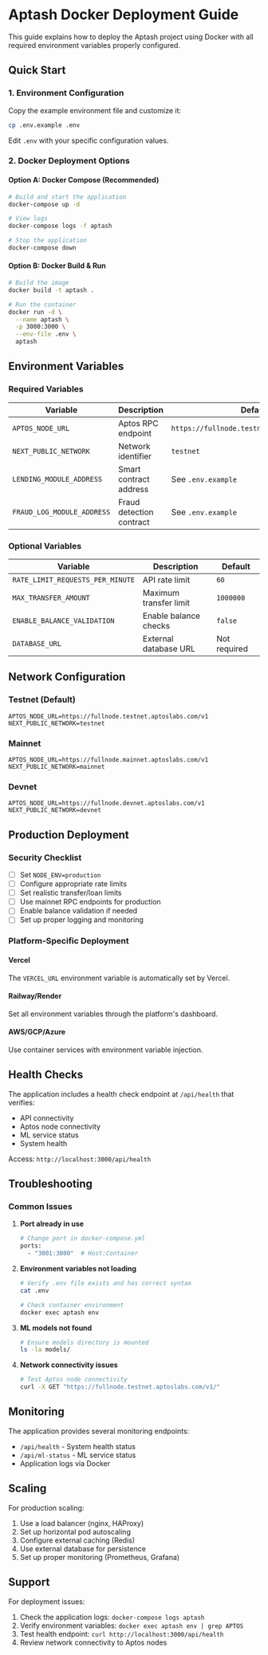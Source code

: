 # Aptash Docker Deployment Guide

This guide explains how to deploy the Aptash project using Docker with all required environment variables properly configured.

## Quick Start

### 1. Environment Configuration

Copy the example environment file and customize it:

```bash
cp .env.example .env
```

Edit `.env` with your specific configuration values.

### 2. Docker Deployment Options

#### Option A: Docker Compose (Recommended)
```bash
# Build and start the application
docker-compose up -d

# View logs
docker-compose logs -f aptash

# Stop the application
docker-compose down
```

#### Option B: Docker Build & Run
```bash
# Build the image
docker build -t aptash .

# Run the container
docker run -d \
  --name aptash \
  -p 3000:3000 \
  --env-file .env \
  aptash
```

## Environment Variables

### Required Variables

| Variable | Description | Default |
|----------|-------------|---------|
| `APTOS_NODE_URL` | Aptos RPC endpoint | `https://fullnode.testnet.aptoslabs.com/v1` |
| `NEXT_PUBLIC_NETWORK` | Network identifier | `testnet` |
| `LENDING_MODULE_ADDRESS` | Smart contract address | See `.env.example` |
| `FRAUD_LOG_MODULE_ADDRESS` | Fraud detection contract | See `.env.example` |

### Optional Variables

| Variable | Description | Default |
|----------|-------------|---------|
| `RATE_LIMIT_REQUESTS_PER_MINUTE` | API rate limit | `60` |
| `MAX_TRANSFER_AMOUNT` | Maximum transfer limit | `1000000` |
| `ENABLE_BALANCE_VALIDATION` | Enable balance checks | `false` |
| `DATABASE_URL` | External database URL | Not required |

## Network Configuration

### Testnet (Default)
```env
APTOS_NODE_URL=https://fullnode.testnet.aptoslabs.com/v1
NEXT_PUBLIC_NETWORK=testnet
```

### Mainnet
```env
APTOS_NODE_URL=https://fullnode.mainnet.aptoslabs.com/v1
NEXT_PUBLIC_NETWORK=mainnet
```

### Devnet
```env
APTOS_NODE_URL=https://fullnode.devnet.aptoslabs.com/v1
NEXT_PUBLIC_NETWORK=devnet
```

## Production Deployment

### Security Checklist
- [ ] Set `NODE_ENV=production`
- [ ] Configure appropriate rate limits
- [ ] Set realistic transfer/loan limits
- [ ] Use mainnet RPC endpoints for production
- [ ] Enable balance validation if needed
- [ ] Set up proper logging and monitoring

### Platform-Specific Deployment

#### Vercel
The `VERCEL_URL` environment variable is automatically set by Vercel.

#### Railway/Render
Set all environment variables through the platform's dashboard.

#### AWS/GCP/Azure
Use container services with environment variable injection.

## Health Checks

The application includes a health check endpoint at `/api/health` that verifies:
- API connectivity
- Aptos node connectivity  
- ML service status
- System health

Access: `http://localhost:3000/api/health`

## Troubleshooting

### Common Issues

1. **Port already in use**
   ```bash
   # Change port in docker-compose.yml
   ports:
     - "3001:3000"  # Host:Container
   ```

2. **Environment variables not loading**
   ```bash
   # Verify .env file exists and has correct syntax
   cat .env
   
   # Check container environment
   docker exec aptash env
   ```

3. **ML models not found**
   ```bash
   # Ensure models directory is mounted
   ls -la models/
   ```

4. **Network connectivity issues**
   ```bash
   # Test Aptos node connectivity
   curl -X GET "https://fullnode.testnet.aptoslabs.com/v1/"
   ```

## Monitoring

The application provides several monitoring endpoints:

- `/api/health` - System health status
- `/api/ml-status` - ML service status
- Application logs via Docker

## Scaling

For production scaling:

1. Use a load balancer (nginx, HAProxy)
2. Set up horizontal pod autoscaling
3. Configure external caching (Redis)
4. Use external database for persistence
5. Set up proper monitoring (Prometheus, Grafana)

## Support

For deployment issues:
1. Check the application logs: `docker-compose logs aptash`
2. Verify environment variables: `docker exec aptash env | grep APTOS`
3. Test health endpoint: `curl http://localhost:3000/api/health`
4. Review network connectivity to Aptos nodes
